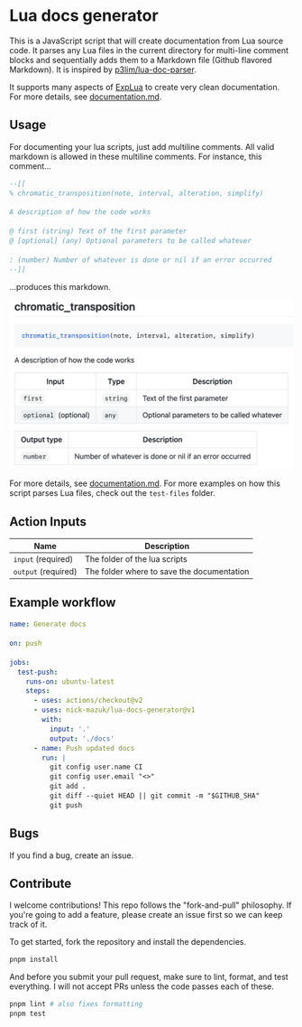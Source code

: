 # Lua docs generator

This is a JavaScript script that will create documentation from Lua source code. It parses any Lua files in the current directory for multi-line comment blocks and sequentially adds them to a Markdown file (Github flavored Markdown). It is inspired by [p3lim/lua-doc-parser](https://github.com/p3lim/lua-doc-parser).

It supports many aspects of [ExpLua](http://lua-users.org/wiki/ExpLua) to create very clean documentation. For more details, see [documentation.md](./documentation.md).

## Usage

For documenting your lua scripts, just add multiline comments. All valid markdown is allowed in these multiline comments. For instance, this comment…

```lua
--[[
% chromatic_transposition(note, interval, alteration, simplify)

A description of how the code works

@ first (string) Text of the first parameter
@ [optional] (any) Optional parameters to be called whatever

: (number) Number of whatever is done or nil if an error occurred
--]]
```

…produces this markdown.

![markdown-image.png](markdown-result.png)

For more details, see [documentation.md](./documentation.md). For more examples on how this script parses Lua files, check out the `test-files` folder.

## Action Inputs

| Name | Description |
| ----------- | ----------- |
| `input` (required) | The folder of the lua scripts |
| `output` (required) | The folder where to save the documentation |

## Example workflow

```yml
name: Generate docs

on: push

jobs:
  test-push:
    runs-on: ubuntu-latest
    steps:
      - uses: actions/checkout@v2
      - uses: nick-mazuk/lua-docs-generator@v1
        with:
          input: '.'
          output: './docs'
      - name: Push updated docs
        run: |
          git config user.name CI
          git config user.email "<>"
          git add .
          git diff --quiet HEAD || git commit -m "$GITHUB_SHA"
          git push
```

## Bugs

If you find a bug, create an issue.

## Contribute

I welcome contributions! This repo follows the "fork-and-pull" philosophy. If you're going to add a feature, please create an issue first so we can keep track of it.

To get started, fork the repository and install the dependencies.

```bash
pnpm install
```

And before you submit your pull request, make sure to lint, format, and test everything. I will not accept PRs unless the code passes each of these.

```bash
pnpm lint # also fixes formatting
pnpm test
```
